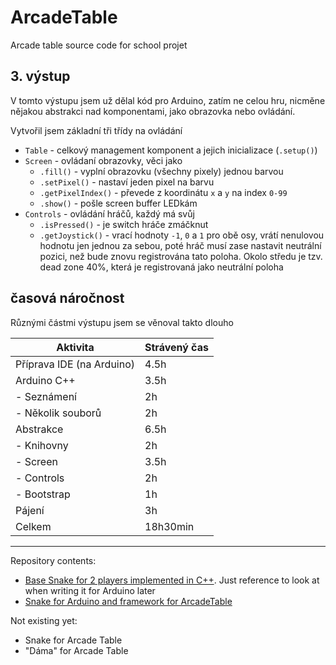 # ArcadeTable
Arcade table source code for school projet

## 3. výstup

V tomto výstupu jsem už dělal kód pro Arduino, zatím ne celou hru, nicměne nějakou abstrakci nad komponentami, jako obrazovka nebo ovládání.

Vytvořil jsem základní tři třídy na ovládání
- `Table` - celkový management komponent a jejich inicializace (`.setup()`)
- `Screen` - ovládaní obrazovky, věci jako
    - `.fill()` - vyplní obrazovku (všechny pixely) jednou barvou
    - `.setPixel()` - nastaví jeden pixel na barvu
    - `.getPixelIndex()` - převede z koordinátu `x` a `y` na index `0-99`
    - `.show()` - pošle screen buffer LEDkám
- `Controls` - ovládání hráčů, každý má svůj
    - `.isPressed()` - je switch hráče zmáčknut
    - `.getJoystick()` - vrací hodnoty `-1`, `0` a `1` pro obě osy, vrátí nenulovou hodnotu jen jednou za sebou, poté hráč musí zase nastavit neutrální pozici, než bude znovu registrována tato poloha. Okolo středu je tzv. dead zone 40%, která je registrovaná jako neutrální poloha


## časová náročnost

Různými částmi výstupu jsem se věnoval takto dlouho

| Aktivita                  | Strávený čas  |
| ------------------------- | ------------- |
| Příprava IDE (na Arduino) | 4.5h          |
| Arduino C++               | 3.5h          |
| - Seznámení               | 2h            |
| - Několik souborů         | 2h            |
| Abstrakce                 | 6.5h          |
| - Knihovny                | 2h            |
| - Screen                  | 3.5h          |
| - Controls                | 2h            |
| - Bootstrap               | 1h            |
| Pájení                    | 3h            |
| Celkem                    | 18h30min      |

---
Repository contents:
- [Base Snake for 2 players implemented in C++](https://github.com/ur-fault/ArcadeTable/tree/master/SnakeCpp). Just reference to look at when writing it for Arduino later
- [Snake for Arduino and framework for ArcadeTable](https://github.com/ur-fault/ArcadeTable/tree/vystup-3/Snake)

Not existing yet:
- Snake for Arcade Table
- "Dáma" for Arcade Table
